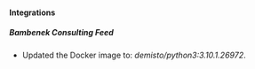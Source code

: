 #### Integrations
##### Bambenek Consulting Feed
- Updated the Docker image to: *demisto/python3:3.10.1.26972*.
